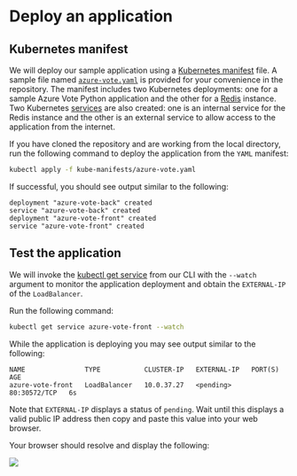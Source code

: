 # Deploy an application

## Kubernetes manifest

We will deploy our sample application using a [Kubernetes manifest](https://docs.microsoft.com/en-us/azure/aks/concepts-clusters-workloads#deployments-and-yaml-manifests) file. A sample file named [`azure-vote.yaml`](https://github.com/snyk-partners/snyk-azure-resources/blob/master/templates/azure-vote.yaml) is provided for your convenience in the repository. The manifest includes two Kubernetes deployments: one for a sample Azure Vote Python application and the other for a [Redis](https://redislabs.com/) instance. Two Kubernetes [services](https://docs.microsoft.com/en-us/azure/aks/concepts-network#services) are also created: one is an internal service for the Redis instance and the other is an external service to allow access to the application from the internet.

If you have cloned the repository and are working from the local directory, run the following command to deploy the application from the `YAML` manifest:

```bash
kubectl apply -f kube-manifests/azure-vote.yaml
```

If successful, you should see output similar to the following:

```text
deployment "azure-vote-back" created
service "azure-vote-back" created
deployment "azure-vote-front" created
service "azure-vote-front" created
```

## Test the application

We will invoke the [kubectl get service](https://kubernetes.io/docs/reference/generated/kubectl/kubectl-commands#get) from our CLI with the `--watch` argument to monitor the application deployment and obtain the `EXTERNAL-IP` of the `LoadBalancer`.

Run the following command:

```bash
kubectl get service azure-vote-front --watch
```

While the application is deploying you may see output similar to the following:

```text
NAME               TYPE           CLUSTER-IP   EXTERNAL-IP   PORT(S)        AGE
azure-vote-front   LoadBalancer   10.0.37.27   <pending>     80:30572/TCP   6s
```

Note that `EXTERNAL-IP` displays a status of `pending`. Wait until this displays a valid public IP address then copy and paste this value into your web browser.

Your browser should resolve and display the following:

![](https://github.com/snyk/user-docs/tree/695c746d1b207ffdf923b84e4590d31b29e2cc73/docs/.gitbook/assets/azure_voting_app.png)

